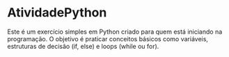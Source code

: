 # AtividadePython
Este é um exercício simples em Python criado para quem está iniciando na programação. O objetivo é praticar conceitos básicos como variáveis, estruturas de decisão (if, else) e loops (while ou for).
